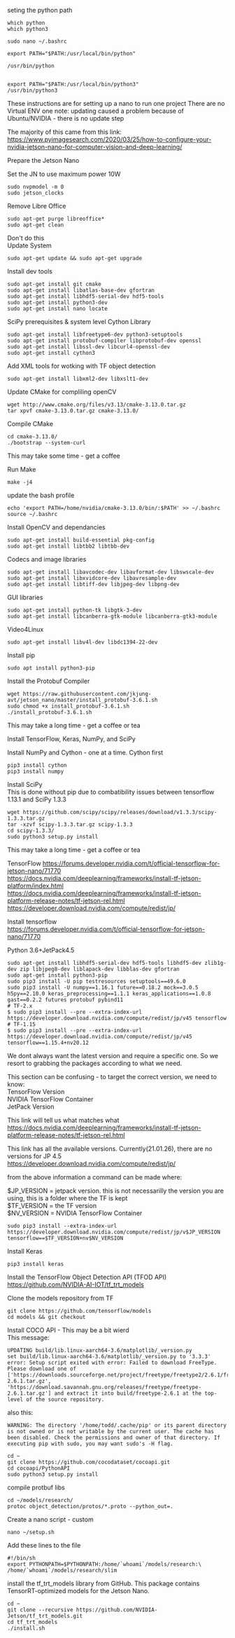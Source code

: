 seting the python path

```
which python
which python3
```
```
sudo nano ~/.bashrc 
```

```
export PATH="$PATH:/usr/local/bin/python"

/usr/bin/python


export PATH="$PATH:/usr/local/bin/python3"
/usr/bin/python3
```


These instructions are for setting up a nano to run one project
There are no Virtual ENV
one note: updating caused a problem because of Ubuntu/NVIDIA - there is no update step

The majority of this came from this link:  
https://www.pyimagesearch.com/2020/03/25/how-to-configure-your-nvidia-jetson-nano-for-computer-vision-and-deep-learning/

Prepare the Jetson Nano  

Set the JN to use maximum power 10W  

```
sudo nvpmodel -m 0
sudo jetson_clocks
```

Remove Libre Office  

```
sudo apt-get purge libreoffice*
sudo apt-get clean
```

Don't do this  
Update System  

```
sudo apt-get update && sudo apt-get upgrade
```

Install dev tools  

```
sudo apt-get install git cmake
sudo apt-get install libatlas-base-dev gfortran
sudo apt-get install libhdf5-serial-dev hdf5-tools
sudo apt-get install python3-dev
sudo apt-get install nano locate
```

SciPy prerequisites & system level Cython Library  

```
sudo apt-get install libfreetype6-dev python3-setuptools
sudo apt-get install protobuf-compiler libprotobuf-dev openssl
sudo apt-get install libssl-dev libcurl4-openssl-dev
sudo apt-get install cython3
```
Add XML tools for wotking with TF object detection  

```
sudo apt-get install libxml2-dev libxslt1-dev
```

Update CMake for compliling openCV  

```
wget http://www.cmake.org/files/v3.13/cmake-3.13.0.tar.gz
tar xpvf cmake-3.13.0.tar.gz cmake-3.13.0/
```

Compile CMake  

```
cd cmake-3.13.0/
./bootstrap --system-curl
```
This may take some time - get a coffee  

Run Make  

```
make -j4
```

update the bash profile  

```
echo 'export PATH=/home/nvidia/cmake-3.13.0/bin/:$PATH' >> ~/.bashrc
source ~/.bashrc
```

Install OpenCV and dependancies  

```
sudo apt-get install build-essential pkg-config
sudo apt-get install libtbb2 libtbb-dev
```

Codecs and image libraries  

```
sudo apt-get install libavcodec-dev libavformat-dev libswscale-dev
sudo apt-get install libxvidcore-dev libavresample-dev
sudo apt-get install libtiff-dev libjpeg-dev libpng-dev
```

GUI libraries  

```
sudo apt-get install python-tk libgtk-3-dev
sudo apt-get install libcanberra-gtk-module libcanberra-gtk3-module
```

Video4Linux  

```
sudo apt-get install libv4l-dev libdc1394-22-dev
```

Install pip  

```
sudo apt install python3-pip
```

Install the Protobuf Compiler  

```
wget https://raw.githubusercontent.com/jkjung-avt/jetson_nano/master/install_protobuf-3.6.1.sh
sudo chmod +x install_protobuf-3.6.1.sh
./install_protobuf-3.6.1.sh
```

This may take a long time - get a coffee or tea  

Install TensorFlow, Keras, NumPy, and SciPy  


Install NumPy and Cython - one at a time. Cython first  

```
pip3 install cython
pip3 install numpy
```

Install SciPy  
This is done without pip due to combatibility issues between tensorflow 1.13.1 and SciPy 1.3.3  

```
wget https://github.com/scipy/scipy/releases/download/v1.3.3/scipy-1.3.3.tar.gz
tar -xzvf scipy-1.3.3.tar.gz scipy-1.3.3
cd scipy-1.3.3/
sudo python3 setup.py install
```
This may take a long time - get a coffee or tea  


TensorFlow
https://forums.developer.nvidia.com/t/official-tensorflow-for-jetson-nano/71770  
https://docs.nvidia.com/deeplearning/frameworks/install-tf-jetson-platform/index.html  
https://docs.nvidia.com/deeplearning/frameworks/install-tf-jetson-platform-release-notes/tf-jetson-rel.html  
https://developer.download.nvidia.com/compute/redist/jp/

Install tensorflow  
https://forums.developer.nvidia.com/t/official-tensorflow-for-jetson-nano/71770

Python 3.6+JetPack4.5  
```
sudo apt-get install libhdf5-serial-dev hdf5-tools libhdf5-dev zlib1g-dev zip libjpeg8-dev liblapack-dev libblas-dev gfortran
sudo apt-get install python3-pip
sudo pip3 install -U pip testresources setuptools==49.6.0
sudo pip3 install -U numpy==1.16.1 future==0.18.2 mock==3.0.5 h5py==2.10.0 keras_preprocessing==1.1.1 keras_applications==1.0.8 gast==0.2.2 futures protobuf pybind11
# TF-2.x
$ sudo pip3 install --pre --extra-index-url https://developer.download.nvidia.com/compute/redist/jp/v45 tensorflow
# TF-1.15
$ sudo pip3 install --pre --extra-index-url https://developer.download.nvidia.com/compute/redist/jp/v45 tensorflow==1.15.4+nv20.12
```

We dont always want the latest version and require a specific one. So we resort to grabbing the packages according to what we need.  

This section can be confusing - to target the correct version, we need to know:  
TensorFlow Version  
NVIDIA TensorFlow Container  
JetPack Version  

This link will tell us what matches what  
https://docs.nvidia.com/deeplearning/frameworks/install-tf-jetson-platform-release-notes/tf-jetson-rel.html  

This link has all the available versions. Currently(21.01.26), there are no versions for JP 4.5  
https://developer.download.nvidia.com/compute/redist/jp/  

from the above information a command can be made where:  

$JP_VERSION = jetpack version. this is not necessarilly the version you are using, this is a folder where the TF is kept  
$TF_VERSION = the TF version  
$NV_VERSION = NVIDIA TensorFlow Container  

```
sudo pip3 install --extra-index-url https://developer.download.nvidia.com/compute/redist/jp/v$JP_VERSION tensorflow==$TF_VERSION+nv$NV_VERSION
```

Install Keras  

```
pip3 install keras
```

Install the TensorFlow Object Detection API (TFOD API)  
https://github.com/NVIDIA-AI-IOT/tf_trt_models  


Clone the models repository from TF  

```
git clone https://github.com/tensorflow/models
cd models && git checkout
```

Install COCO API - This may be a bit wierd  
This message:  
```
UPDATING build/lib.linux-aarch64-3.6/matplotlib/_version.py
set build/lib.linux-aarch64-3.6/matplotlib/_version.py to '3.3.3'
error: Setup script exited with error: Failed to download FreeType. Please download one of ['https://downloads.sourceforge.net/project/freetype/freetype2/2.6.1/freetype-2.6.1.tar.gz', 'https://download.savannah.gnu.org/releases/freetype/freetype-2.6.1.tar.gz'] and extract it into build/freetype-2.6.1 at the top-level of the source repository.
```

also this:  

```
WARNING: The directory '/home/todd/.cache/pip' or its parent directory is not owned or is not writable by the current user. The cache has been disabled. Check the permissions and owner of that directory. If executing pip with sudo, you may want sudo's -H flag.
```

```
cd ~
git clone https://github.com/cocodataset/cocoapi.git
cd cocoapi/PythonAPI
sudo python3 setup.py install
```

compile protbuf libs  

```
cd ~/models/research/
protoc object_detection/protos/*.proto --python_out=.
```

Create a nano script - custom  

```
nano ~/setup.sh
```

Add these lines to the file  

```
#!/bin/sh
export PYTHONPATH=$PYTHONPATH:/home/`whoami`/models/research:\
/home/`whoami`/models/research/slim
```

install the tf_trt_models library from GitHub. This package contains TensorRT-optimized models for the Jetson Nano.  

```
cd ~
git clone --recursive https://github.com/NVIDIA-Jetson/tf_trt_models.git
cd tf_trt_models
./install.sh
```






